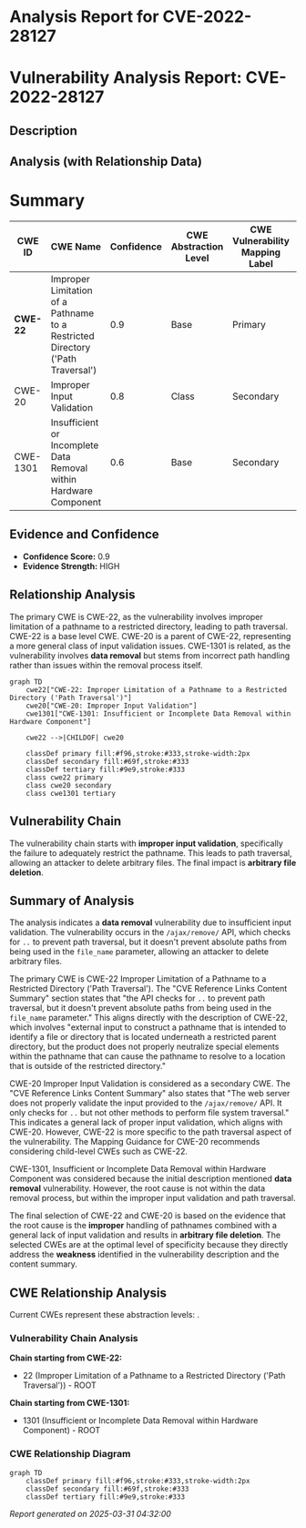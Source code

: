 # Analysis Report for CVE-2022-28127

# Vulnerability Analysis Report: CVE-2022-28127

## Description



## Analysis (with Relationship Data)

# Summary
| CWE ID | CWE Name | Confidence | CWE Abstraction Level | CWE Vulnerability Mapping Label | CWE-Vulnerability Mapping Notes |
|---|---|---|---|---|---|
| **CWE-22** | Improper Limitation of a Pathname to a Restricted Directory ('Path Traversal') | 0.9 | Base | Primary | Allowed |
| CWE-20 | Improper Input Validation | 0.8 | Class | Secondary | Discouraged |
| CWE-1301 | Insufficient or Incomplete Data Removal within Hardware Component | 0.6 | Base | Secondary | Allowed |

## Evidence and Confidence

*   **Confidence Score:** 0.9
*   **Evidence Strength:** HIGH

## Relationship Analysis
The primary CWE is CWE-22, as the vulnerability involves improper limitation of a pathname to a restricted directory, leading to path traversal. CWE-22 is a base level CWE. CWE-20 is a parent of CWE-22, representing a more general class of input validation issues. CWE-1301 is related, as the vulnerability involves **data removal** but stems from incorrect path handling rather than issues within the removal process itself.

```mermaid
graph TD
    cwe22["CWE-22: Improper Limitation of a Pathname to a Restricted Directory ('Path Traversal')"]
    cwe20["CWE-20: Improper Input Validation"]
    cwe1301["CWE-1301: Insufficient or Incomplete Data Removal within Hardware Component"]
    
    cwe22 -->|CHILDOF| cwe20
    
    classDef primary fill:#f96,stroke:#333,stroke-width:2px
    classDef secondary fill:#69f,stroke:#333
    classDef tertiary fill:#9e9,stroke:#333
    class cwe22 primary
    class cwe20 secondary
    class cwe1301 tertiary
```

## Vulnerability Chain
The vulnerability chain starts with **improper input validation**, specifically the failure to adequately restrict the pathname. This leads to path traversal, allowing an attacker to delete arbitrary files. The final impact is **arbitrary file deletion**.

## Summary of Analysis
The analysis indicates a **data removal** vulnerability due to insufficient input validation. The vulnerability occurs in the `/ajax/remove/` API, which checks for `..` to prevent path traversal, but it doesn't prevent absolute paths from being used in the `file_name` parameter, allowing an attacker to delete arbitrary files.

The primary CWE is CWE-22 Improper Limitation of a Pathname to a Restricted Directory ('Path Traversal'). The "CVE Reference Links Content Summary" section states that "the API checks for `..` to prevent path traversal, but it doesn't prevent absolute paths from being used in the `file_name` parameter." This aligns directly with the description of CWE-22, which involves "external input to construct a pathname that is intended to identify a file or directory that is located underneath a restricted parent directory, but the product does not properly neutralize special elements within the pathname that can cause the pathname to resolve to a location that is outside of the restricted directory."

CWE-20 Improper Input Validation is considered as a secondary CWE. The "CVE Reference Links Content Summary" also states that "The web server does not properly validate the input provided to the `/ajax/remove/` API. It only checks for `..` but not other methods to perform file system traversal." This indicates a general lack of proper input validation, which aligns with CWE-20. However, CWE-22 is more specific to the path traversal aspect of the vulnerability. The Mapping Guidance for CWE-20 recommends considering child-level CWEs such as CWE-22.

CWE-1301, Insufficient or Incomplete Data Removal within Hardware Component was considered because the initial description mentioned **data removal** vulnerability. However, the root cause is not within the data removal process, but within the improper input validation and path traversal.

The final selection of CWE-22 and CWE-20 is based on the evidence that the root cause is the **improper** handling of pathnames combined with a general lack of input validation and results in **arbitrary file deletion**. The selected CWEs are at the optimal level of specificity because they directly address the **weakness** identified in the vulnerability description and the content summary.


## CWE Relationship Analysis

Current CWEs represent these abstraction levels: .


### Vulnerability Chain Analysis

**Chain starting from CWE-22:**
- 22 (Improper Limitation of a Pathname to a Restricted Directory ('Path Traversal')) - ROOT


**Chain starting from CWE-1301:**
- 1301 (Insufficient or Incomplete Data Removal within Hardware Component) - ROOT



### CWE Relationship Diagram

```mermaid
graph TD
    classDef primary fill:#f96,stroke:#333,stroke-width:2px
    classDef secondary fill:#69f,stroke:#333
    classDef tertiary fill:#9e9,stroke:#333
```



*Report generated on 2025-03-31 04:32:00*
